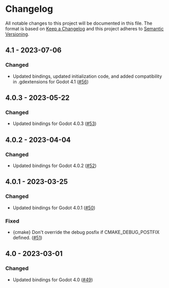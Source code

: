 # Changelog

All notable changes to this project will be documented in this file. The format is based on [Keep a Changelog](https://keepachangelog.com/en/1.0.0/) and this project adheres to [Semantic Versioning](https://semver.org/spec/v2.0.0.html).

## 4.1 - 2023-07-06

### Changed

- Updated bindings, updated initialization code, and added compatibility in .gdextensions for Godot 4.1 ([#56](https://github.com/asmaloney/GDExtensionTemplate/pull/56))

## 4.0.3 - 2023-05-22

### Changed

- Updated bindings for Godot 4.0.3 ([#53](https://github.com/asmaloney/GDExtensionTemplate/pull/53))

## 4.0.2 - 2023-04-04

### Changed

- Updated bindings for Godot 4.0.2 ([#52](https://github.com/asmaloney/GDExtensionTemplate/pull/52))

## 4.0.1 - 2023-03-25

### Changed

- Updated bindings for Godot 4.0.1 ([#50](https://github.com/asmaloney/GDExtensionTemplate/pull/50))

### Fixed

- {cmake} Don't override the debug posfix if CMAKE_DEBUG_POSTFIX defined. ([#51](https://github.com/asmaloney/GDExtensionTemplate/pull/51))

## 4.0 - 2023-03-01

### Changed

- Updated bindings for Godot 4.0 ([#49](https://github.com/asmaloney/GDExtensionTemplate/pull/49))
